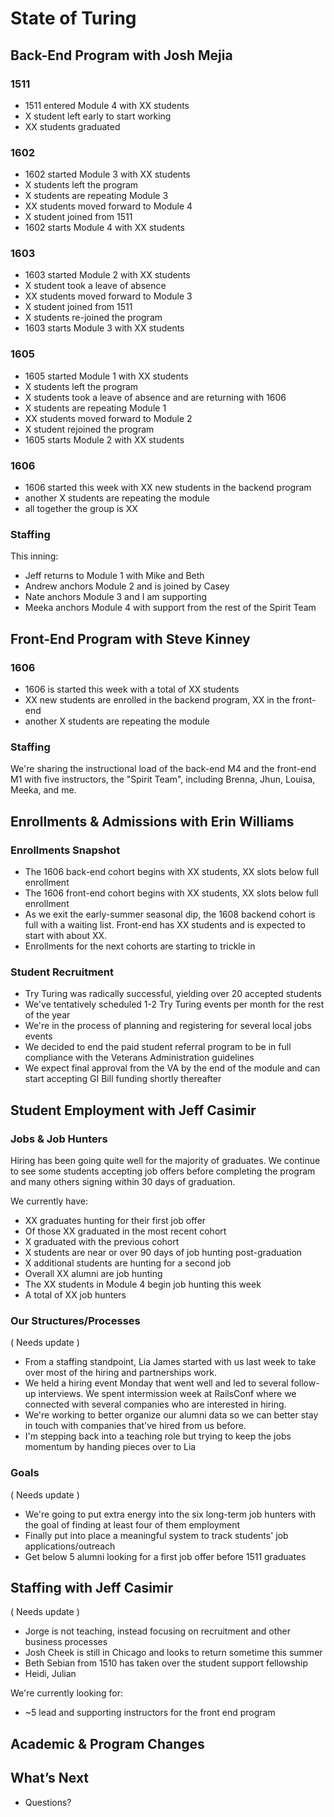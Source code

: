 # State of Turing

## Back-End Program with Josh Mejia

### 1511

* 1511 entered Module 4 with XX students
* X student left early to start working
* XX students graduated

### 1602

* 1602 started Module 3 with XX students
* X students left the program
* X students are repeating Module 3
* XX students moved forward to Module 4
* X student joined from 1511
* 1602 starts Module 4 with XX students

### 1603

* 1603 started Module 2 with XX students
* X student took a leave of absence
* XX students moved forward to Module 3
* X student joined from 1511
* X students re-joined the program
* 1603 starts Module 3 with XX students

### 1605

* 1605 started Module 1 with XX students
* X students left the program
* X students took a leave of absence and are returning with 1606
* X students are repeating Module 1
* XX students moved forward to Module 2
* X student rejoined the program
* 1605 starts Module 2 with XX students

### 1606

* 1606 started this week with XX new students in the backend program
* another X students are repeating the module
* all together the group is XX

### Staffing

This inning:

* Jeff returns to Module 1 with Mike and Beth
* Andrew anchors Module 2 and is joined by Casey
* Nate anchors Module 3 and I am supporting
* Meeka anchors Module 4 with support from the rest of the Spirit Team

## Front-End Program with Steve Kinney

### 1606

* 1606 is started this week with a total of XX students
* XX new students are enrolled in the backend program, XX in the front-end
* another X students are repeating the module

### Staffing

We're sharing the instructional load of the back-end M4 and the front-end M1 with
five instructors, the "Spirit Team", including Brenna, Jhun, Louisa, Meeka, and me.

## Enrollments & Admissions with Erin Williams

### Enrollments Snapshot

* The 1606 back-end cohort begins with XX students, XX slots below full enrollment
* The 1606 front-end cohort begins with XX students, XX slots below full enrollment
* As we exit the early-summer seasonal dip, the 1608 backend cohort is full with
a waiting list. Front-end has XX students and is expected to start with about XX.
* Enrollments for the next cohorts are starting to trickle in

### Student Recruitment

* Try Turing was radically successful, yielding over 20 accepted students
* We've tentatively scheduled 1-2 Try Turing events per month for the rest of the year
* We're in the process of planning and registering for several local jobs events
* We decided to end the paid student referral program to be in full compliance with the Veterans Administration guidelines
* We expect final approval from the VA by the end of the module and can start accepting GI Bill funding shortly thereafter

## Student Employment with Jeff Casimir

### Jobs & Job Hunters

Hiring has been going quite well for the majority of graduates. We continue
to see some students accepting job offers before completing the program and
many others signing within 30 days of graduation.

We currently have:

* XX graduates hunting for their first job offer
* Of those XX graduated in the most recent cohort
* X graduated with the previous cohort
* X students are near or over 90 days of job hunting post-graduation
* X additional students are hunting for a second job
* Overall XX alumni are job hunting
* The XX students in Module 4 begin job hunting this week
* A total of XX job hunters

### Our Structures/Processes

( Needs update )

* From a staffing standpoint, Lia James started with us last week to take over
most of the hiring and partnerships work.
* We held a hiring event Monday that went well and led to several follow-up interviews. We spent intermission week at RailsConf where we connected with several companies who are interested in hiring.
* We're working to better organize our alumni data so we can better stay in touch
with companies that've hired from us before.
* I'm stepping back into a teaching role but trying to keep the jobs momentum by handing pieces over to Lia

### Goals

( Needs update )

* We're going to put extra energy into the six long-term job hunters with the goal of finding at least four of them employment
* Finally put into place a meaningful system to track students' job applications/outreach
* Get below 5 alumni looking for a first job offer before 1511 graduates

## Staffing with Jeff Casimir

( Needs update )

* Jorge is not teaching, instead focusing on recruitment and other business processes
* Josh Cheek is still in Chicago and looks to return sometime this summer
* Beth Sebian from 1510 has taken over the student support fellowship
* Heidi, Julian

We're currently looking for:

* ~5 lead and supporting instructors for the front end program

## Academic & Program Changes


## What’s Next

* Questions?
